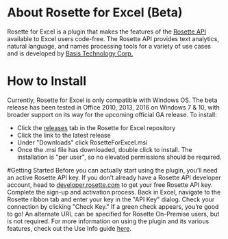 # About Rosette for Excel (Beta)
Rosette for Excel is a plugin that makes the features of the [Rosette API](https://developer.rosette.com/) available to Excel users code-free. The Rosette API provides text analytics, natural language, and names processing tools for a variety of use cases and is developed by [Basis Technology Corp.](http://www.basistech.com/)
# How to Install  
Currently, Rosette for Excel is only compatible with Windows OS. The beta release has been tested in Office 2010, 2013, 2016 on Windows 7 & 10, with broader support on its way for the upcoming official GA release.
To install: 
- Click the [releases](https://github.com/rosette-api-community/rosette-for-excel/releases) tab in the Rosette for Excel repository 
- Click the link to the latest release 
- Under "Downloads" click RosetteForExcel.msi 
- Once the .msi file has downloaded, double click to install. The installation is "per user", so no elevated permissions should be required.

#Getting Started
Before you can actually start using the plugin, you’ll need an active Rosette API key. If you don’t already have a Rosette API developer account, head to [developer.rosette.com](developer.rosette.com) to get your free Rosette API key. Complete the sign-up and activation process. Back in Excel, navigate to the Rosette ribbon tab and enter your key in the "API Key" dialog. Check your connection by clicking "Check Key." If a green check appears, you’re good to go! An alternate URL can be specified for Rosette On-Premise users, but is not required. For more information on using the plugin and its various features, check out the Use Info guide [here](UseInfo.md).
